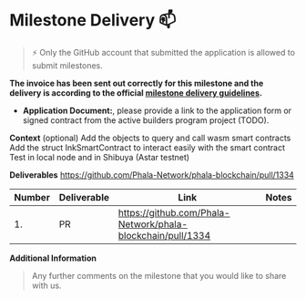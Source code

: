 # Milestone Delivery :mailbox:

> ⚡ Only the GitHub account that submitted the application is allowed to submit milestones.

**The invoice has been sent out correctly for this milestone and the delivery is according to the official [milestone delivery guidelines](../support/milestone-deliverables-guidelines.md).**

* **Application Document:**, please provide a link to the application form or signed contract from the active builders program project (TODO).

**Context** (optional)
Add the objects to query and call wasm smart contracts
Add the struct InkSmartContract to interact easily with the smart contract
Test in local node and in Shibuya (Astar testnet)

**Deliverables**
https://github.com/Phala-Network/phala-blockchain/pull/1334

| Number | Deliverable | Link | Notes |
| ------------- |-------------| ------------- |------------- |
| 1. | PR          |https://github.com/Phala-Network/phala-blockchain/pull/1334| | 


**Additional Information**
> Any further comments on the milestone that you would like to share with us.
